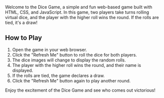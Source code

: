 
Welcome to the Dice Game, a simple and fun web-based game built with HTML, CSS, and JavaScript. In this game, two players take turns rolling virtual dice, and the player with the higher roll wins the round. If the rolls are tied, it's a draw!

## How to Play

1. Open the game in your web browser.
2. Click the "Refresh Me" button to roll the dice for both players.
3. The dice images will change to display the random rolls.
4. The player with the higher roll wins the round, and their name is displayed.
5. If the rolls are tied, the game declares a draw.
6. Click the "Refresh Me" button again to play another round.

Enjoy the excitement of the Dice Game and see who comes out victorious!


